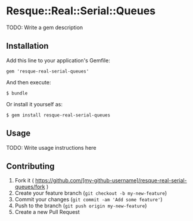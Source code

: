 # Resque::Real::Serial::Queues

TODO: Write a gem description

## Installation

Add this line to your application's Gemfile:

    gem 'resque-real-serial-queues'

And then execute:

    $ bundle

Or install it yourself as:

    $ gem install resque-real-serial-queues

## Usage

TODO: Write usage instructions here

## Contributing

1. Fork it ( https://github.com/[my-github-username]/resque-real-serial-queues/fork )
2. Create your feature branch (`git checkout -b my-new-feature`)
3. Commit your changes (`git commit -am 'Add some feature'`)
4. Push to the branch (`git push origin my-new-feature`)
5. Create a new Pull Request

